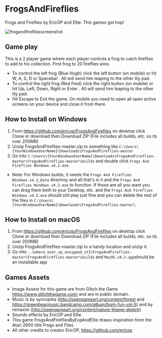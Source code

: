# FrogsAndFireflies
Frogs and Fireflies by EricOP and Ellie: This games got hop!

![frogandfirefliesscreenshot](https://cloud.githubusercontent.com/assets/5218249/25096010/4395bcc4-236c-11e7-87f2-8c3e3f82d2cb.JPG)

## Game play

This is a 2 player game where each player controls a frog to catch fireflies to add to his collection. First frog to 20 fireflies wins.

- To control the left frog (Blue Hugh) click the left button (on mobile) or hit W, A, S, D or Spacebar . All will send him leaping to the other lily pad.
- To control the right frog (Red Fred) click the right button (on mobile) or hit Up, Left, Down, Right or Enter . All will send him leaping to the other lily pad.
- Hit Escape to Exit the game. On mobile you need to open all open active screens on your device and close it from there.

## How to Install on Windows

1. From https://github.com/ericop/FrogsAndFireflies on desktop click Clone or download then Download ZIP (File includes all builds, etc. so its over 200MB)
2. Unzip FrogsAndFireflies-master.zip to something like `C:\Users\{YourWindowsUserName}\Downloads\FrogsAndFireflies-master`
3. Go into `C:\Users\{YourWindowsUserName}\Downloads\FrogsAndFireflies-master\FrogsAndFireflies-master\builds` and double click `Frogs And Fireflies Windows.v4.2.exe`
- Note: For Windows builds, it needs the `Frogs And Fireflies Windows.v4.2_Data` directroy and all that's in it and the `Frogs And Fireflies Windows.v4.2.exe` to function. If those are all you want you can drag them both to your Desktop, etc. and the `Frogs And Fireflies Windows.v4.2.exe` should still play just fine and you can delete the rest of the files in `C:\Users\{YourWindowsUserName}\Downloads\FrogsAndFireflies-master\`

## How to Install on macOS

1. From https://github.com/ericop/FrogsAndFireflies on desktop click Clone or download then Download ZIP (File includes all builds, etc. so its over 200MB)
2. Unzip FrogsAndFireflies-master.zip to a handy location and unzip it.
3. Go into `..{where_ever_up_unzipped_it}\FrogsAndFireflies-master\FrogsAndFireflies-master\builds` and `MacOS.v4.2.app`should be an installable app

## Games Assets

- Image Assest for this game are from Glitch the Game https://www.glitchthegame.com/ and are in public domain.
- Music is by syncopika (http://opengameart.org/content/forest and https://greenbearmusic.bandcamp.com/album/bgm-fun-vol-5) and by remaxim (http://opengameart.org/content/nature-theme-sketch)
- Sounds effects by EricOP and Ellie.
- This game FrogsAndFirefliesByEopAndEllie draws inspiration from the Atari 2600 title Frogs and Flies.
- All other credits to creator EricOP, https://github.com/ericop
